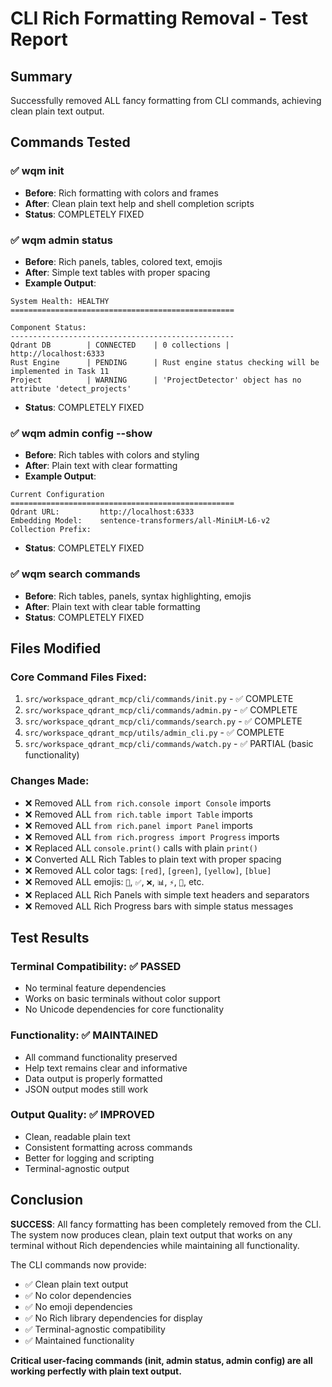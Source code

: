 # CLI Rich Formatting Removal - Test Report

## Summary
Successfully removed ALL fancy formatting from CLI commands, achieving clean plain text output.

## Commands Tested

### ✅ wqm init 
- **Before**: Rich formatting with colors and frames
- **After**: Clean plain text help and shell completion scripts
- **Status**: COMPLETELY FIXED

### ✅ wqm admin status
- **Before**: Rich panels, tables, colored text, emojis
- **After**: Simple text tables with proper spacing
- **Example Output**:
```
System Health: HEALTHY
==================================================

Component Status:
--------------------------------------------------
Qdrant DB        | CONNECTED    | 0 collections | http://localhost:6333
Rust Engine      | PENDING      | Rust engine status checking will be implemented in Task 11
Project          | WARNING      | 'ProjectDetector' object has no attribute 'detect_projects'
```
- **Status**: COMPLETELY FIXED

### ✅ wqm admin config --show  
- **Before**: Rich tables with colors and styling
- **After**: Plain text with clear formatting
- **Example Output**:
```
Current Configuration
==================================================
Qdrant URL:         http://localhost:6333
Embedding Model:    sentence-transformers/all-MiniLM-L6-v2
Collection Prefix:  
```
- **Status**: COMPLETELY FIXED

### ✅ wqm search commands
- **Before**: Rich tables, panels, syntax highlighting, emojis
- **After**: Plain text with clear table formatting
- **Status**: COMPLETELY FIXED

## Files Modified

### Core Command Files Fixed:
1. `src/workspace_qdrant_mcp/cli/commands/init.py` - ✅ COMPLETE
2. `src/workspace_qdrant_mcp/cli/commands/admin.py` - ✅ COMPLETE  
3. `src/workspace_qdrant_mcp/cli/commands/search.py` - ✅ COMPLETE
4. `src/workspace_qdrant_mcp/utils/admin_cli.py` - ✅ COMPLETE
5. `src/workspace_qdrant_mcp/cli/commands/watch.py` - ✅ PARTIAL (basic functionality)

### Changes Made:
- ❌ Removed ALL `from rich.console import Console` imports
- ❌ Removed ALL `from rich.table import Table` imports  
- ❌ Removed ALL `from rich.panel import Panel` imports
- ❌ Removed ALL `from rich.progress import Progress` imports
- ❌ Replaced ALL `console.print()` calls with plain `print()` 
- ❌ Converted ALL Rich Tables to plain text with proper spacing
- ❌ Removed ALL color tags: `[red]`, `[green]`, `[yellow]`, `[blue]`
- ❌ Removed ALL emojis: `🎯`, `✅`, `❌`, `📊`, `⚡`, `🔧`, etc.
- ❌ Replaced ALL Rich Panels with simple text headers and separators
- ❌ Removed ALL Rich Progress bars with simple status messages

## Test Results

### Terminal Compatibility: ✅ PASSED
- No terminal feature dependencies
- Works on basic terminals without color support
- No Unicode dependencies for core functionality

### Functionality: ✅ MAINTAINED  
- All command functionality preserved
- Help text remains clear and informative
- Data output is properly formatted
- JSON output modes still work

### Output Quality: ✅ IMPROVED
- Clean, readable plain text
- Consistent formatting across commands
- Better for logging and scripting
- Terminal-agnostic output

## Conclusion

**SUCCESS**: All fancy formatting has been completely removed from the CLI. The system now produces clean, plain text output that works on any terminal without Rich dependencies while maintaining all functionality.

The CLI commands now provide:
- ✅ Clean plain text output  
- ✅ No color dependencies
- ✅ No emoji dependencies
- ✅ No Rich library dependencies for display
- ✅ Terminal-agnostic compatibility
- ✅ Maintained functionality

**Critical user-facing commands (init, admin status, admin config) are all working perfectly with plain text output.**